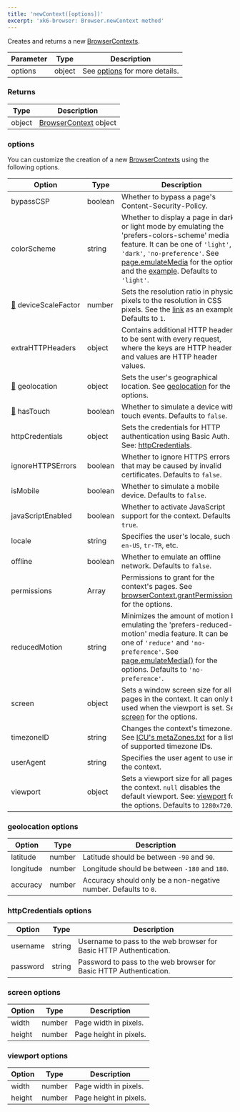 ```yaml
---
title: 'newContext([options])'
excerpt: 'xk6-browser: Browser.newContext method'
---
```


Creates and returns a new [BrowserContexts](/javascript-api/xk6-browser/browsercontext/).

| Parameter | Type   | Description                               |
| --------- | ------ | ----------------------------------------- |
| options   | object | See [options](#options) for more details. |

### Returns

| Type   | Description                                                          |
| ------ | -------------------------------------------------------------------- |
| object | [BrowserContext](/javascript-api/xk6-browser/browsercontext/) object |

### options

You can customize the creation of a new [BrowserContexts](/javascript-api/xk6-browser/browsercontext/) using the following options.

<!-- vale off -->

| Option                                                                                                                       | Type    | Description                                                                                                                                                                                                                                                                                                                                                                              |
|------------------------------------------------------------------------------------------------------------------------------|---------|------------------------------------------------------------------------------------------------------------------------------------------------------------------------------------------------------------------------------------------------------------------------------------------------------------------------------------------------------------------------------------------|
| <nobr>bypassCSP</nobr>                                                                                                       | boolean | Whether to bypass a page's Content-Security-Policy.                                                                                                                                                                                                                                                                                                                                      |
| <nobr>colorScheme</nobr>                                                                                                     | string  | Whether to display a page in dark or light mode by emulating the 'prefers-colors-scheme' media feature. It can be one of `'light'`, `'dark'`, `'no-preference'`. See [page.emulateMedia](/javascript-api/xk6-browser/page#page-emulatemedia-options) for the options and the [example](https://github.com/grafana/xk6-browser/blob/main/examples/colorscheme.js). Defaults to `'light'`. |
| <nobr><span title="Work in progress">[🚧](https://github.com/grafana/xk6-browser/issues/433)</span> deviceScaleFactor</nobr> | number  | Sets the resolution ratio in physical pixels to the resolution in CSS pixels. See the [link](https://github.com/grafana/xk6-browser/blob/main/examples/device_emulation.js) as an example. Defaults to `1`.                                                                                                                                                                              |
| <nobr>extraHTTPHeaders</nobr>                                                                                                | object  | Contains additional HTTP headers to be sent with every request, where the keys are HTTP headers and values are HTTP header values.                                                                                                                                                                                                                                                       |
| <nobr><span title="Work in progress">[🚧](https://github.com/grafana/xk6-browser/issues/435)</span> geolocation</nobr>       | object  | Sets the user's geographical location. See [geolocation](#geolocation-options) for the options.                                                                                                                                                                                                                                                                                          |
| <nobr><span title="Work in progress">[🚧](https://github.com/grafana/xk6-browser/issues/436)</span> hasTouch</nobr>          | boolean | Whether to simulate a device with touch events. Defaults to `false`.                                                                                                                                                                                                                                                                                                                     |
| <nobr>httpCredentials</nobr>                                                                                                 | object  | Sets the credentials for HTTP authentication using Basic Auth. See: [httpCredentials](#httpcredentials-options).                                                                                                                                                                                                                                                                         |
| <nobr>ignoreHTTPSErrors</nobr>                                                                                               | boolean | Whether to ignore HTTPS errors that may be caused by invalid certificates. Defaults to `false`.                                                                                                                                                                                                                                                                                          |
| <nobr>isMobile</nobr>                                                                                                        | boolean | Whether to simulate a mobile device. Defaults to `false`.                                                                                                                                                                                                                                                                                                                                |
| <nobr>javaScriptEnabled</nobr>                                                                                               | boolean | Whether to activate JavaScript support for the context. Defaults to `true`.                                                                                                                                                                                                                                                                                                              |
| <nobr>locale</nobr>                                                                                                          | string  | Specifies the user's locale, such as `en-US`, `tr-TR`, etc.                                                                                                                                                                                                                                                                                                                              |
| <nobr>offline</nobr>                                                                                                         | boolean | Whether to emulate an offline network. Defaults to `false`.                                                                                                                                                                                                                                                                                                                              |
| <nobr>permissions</nobr>                                                                                                     | Array   | Permissions to grant for the context's pages. See [browserContext.grantPermissions()](/javascript-api/xk6-browser/browsercontext#browsercontext-grantpermissions-permissions-options) for the options.                                                                                                                                                                                   |
| <nobr>reducedMotion</nobr>                                                                                                   | string  | Minimizes the amount of motion by emulating the 'prefers-reduced-motion' media feature. It can be one of `'reduce'` and `'no-preference'`. See [page.emulateMedia()](/javascript-api/xk6-browser/page#page-emulatemedia-options) for the options. Defaults to `'no-preference'`.                                                                                                         |
| <nobr>screen</nobr>                                                                                                          | object  | Sets a window screen size for all pages in the context. It can only be used when the viewport is set. See: [screen](#screen-options) for the options.                                                                                                                                                                                                                                    |
| <nobr>timezoneID</nobr>                                                                                                      | string  | Changes the context's timezone. See [ICU's metaZones.txt](https://cs.chromium.org/chromium/src/third_party/icu/source/data/misc/metaZones.txt?rcl=faee8bc70570192d82d2978a71e2a615788597d1) for a list of supported timezone IDs.                                                                                                                                                        |
| <nobr>userAgent</nobr>                                                                                                       | string  | Specifies the user agent to use in the context.                                                                                                                                                                                                                                                                                                                                          |
| <nobr>viewport</nobr>                                                                                                        | object  | Sets a viewport size for all pages in the context. `null` disables the default viewport. See: [viewport](#viewport-options) for the options. Defaults to `1280x720`.                                                                                                                                                                                                                     |

<!-- vale on -->

### geolocation options

| Option    | Type   | Description                                           |
| --------- | ------ | ----------------------------------------------------- |
| latitude  | number | Latitude should be between `-90` and `90`.            |
| longitude | number | Longitude should be between `-180` and `180`.         |
| accuracy  | number | Accuracy should only be a non-negative number. Defaults to `0`. |

### httpCredentials options

| Option   | Type   | Description                                                        |
| -------- | ------ | ------------------------------------------------------------------ |
| username | string | Username to pass to the web browser for Basic HTTP Authentication. |
| password | string | Password to pass to the web browser for Basic HTTP Authentication. |

### screen options

| Option | Type   | Description            |
| ------ | ------ | ---------------------- |
| width  | number | Page width in pixels.  |
| height | number | Page height in pixels. |

<!-- vale off -->

### viewport options

<!-- vale on -->

| Option | Type   | Description            |
| ------ | ------ | ---------------------- |
| width  | number | Page width in pixels.  |
| height | number | Page height in pixels. |

<!-- vale off -->